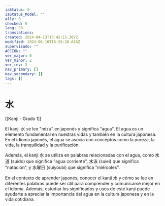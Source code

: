 ```yaml
---
iaStatus: 0
iaStatus_Model: ""
a11y: 0
checked: 0
lang: ES
translations: 
created: 2024-04-13T13:42:15.307Z
modified: 2024-06-10T15:26:26.016Z
supervisado: ""
ACCION: ""
ver_major: 0
ver_minor: 2
ver_rev: 3
nav_primary: []
nav_secondary: []
tags: []
---
```

# 水

[[Kanji - Grado 1]]

El kanji 水 se lee "mizu" en japonés y significa "agua". El agua es un elemento fundamental en nuestras vidas y también en la cultura japonesa. En el idioma japonés, el agua se asocia con conceptos como la pureza, la vida, la tranquilidad y la purificación.

Además, el kanji 水 se utiliza en palabras relacionadas con el agua, como 水道 (suido) que significa "agua corriente", 水泳 (suiei) que significa "natación", y 水曜日 (suiyoubi) que significa "miércoles".

En el contexto de aprender japonés, conocer el kanji 水 y cómo se lee en diferentes palabras puede ser útil para comprender y comunicarse mejor en el idioma. Además, estudiar los significados y usos de este kanji puede ayudarte a apreciar la importancia del agua en la cultura japonesa y en la vida cotidiana.
